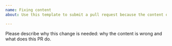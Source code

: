 ```yaml
---
name: Fixing content
about: Use this template to submit a pull request because the content of the article is wrong.

---
```


Please describe why this change is needed: why the content is wrong and what does this PR do.
